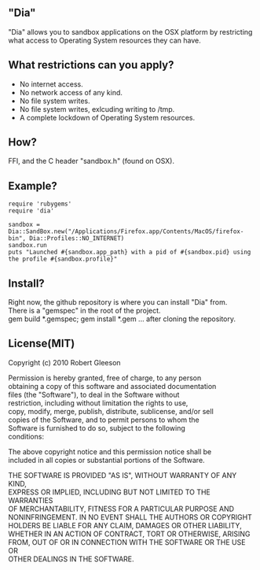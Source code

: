 ## "Dia"

"Dia" allows you to sandbox applications on the OSX platform by restricting what access to Operating System resources they can have.  

## What restrictions can you apply?  

* No internet access.
* No network access of any kind.
* No file system writes.
* No file system writes, exlcuding writing to /tmp.
* A complete lockdown of Operating System resources.

## How?
FFI, and the C header "sandbox.h" (found on OSX).

## Example?

    require 'rubygems'
    require 'dia'

    sandbox = Dia::SandBox.new("/Applications/Firefox.app/Contents/MacOS/firefox-bin", Dia::Profiles::NO_INTERNET)
    sandbox.run
    puts "Launched #{sandbox.app_path} with a pid of #{sandbox.pid} using the profile #{sandbox.profile}"

## Install?

Right now, the github repository is where you can install "Dia" from.  
There is a "gemspec" in the root of the project.  
gem build *.gemspec; gem install *.gem ... after cloning the repository.

## License(MIT)

 Copyright (c) 2010 Robert Gleeson   
  
 Permission is hereby granted, free of charge, to any person  
 obtaining a copy of this software and associated documentation  
 files (the "Software"), to deal in the Software without  
 restriction, including without limitation the rights to use,  
 copy, modify, merge, publish, distribute, sublicense, and/or sell  
 copies of the Software, and to permit persons to whom the  
 Software is furnished to do so, subject to the following  
 conditions:  

 The above copyright notice and this permission notice shall be  
 included in all copies or substantial portions of the Software.  

 THE SOFTWARE IS PROVIDED "AS IS", WITHOUT WARRANTY OF ANY KIND,  
 EXPRESS OR IMPLIED, INCLUDING BUT NOT LIMITED TO THE WARRANTIES  
 OF MERCHANTABILITY, FITNESS FOR A PARTICULAR PURPOSE AND  
 NONINFRINGEMENT. IN NO EVENT SHALL THE AUTHORS OR COPYRIGHT  
 HOLDERS BE LIABLE FOR ANY CLAIM, DAMAGES OR OTHER LIABILITY,  
 WHETHER IN AN ACTION OF CONTRACT, TORT OR OTHERWISE, ARISING  
 FROM, OUT OF OR IN CONNECTION WITH THE SOFTWARE OR THE USE OR  
 OTHER DEALINGS IN THE SOFTWARE.  
